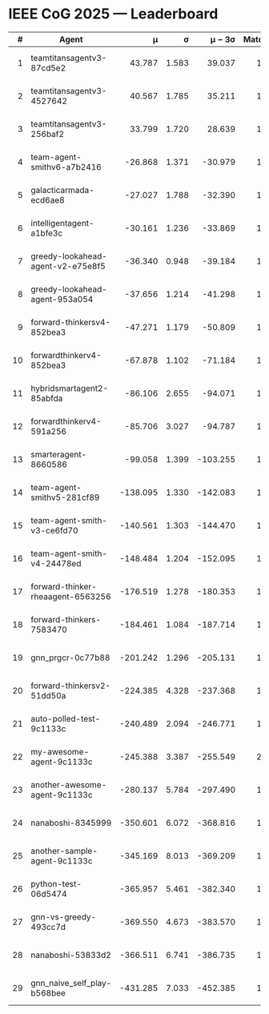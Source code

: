 # IEEE CoG 2025 — Leaderboard

| # | Agent | μ | σ | μ − 3σ | Matches | Updated |
|---:|---|---:|---:|---:|---:|---|
| 1 | teamtitansagentv3-87cd5e2 | 43.787 | 1.583 | 39.037 | 1652 | 2025-08-18 00:50 |
| 2 | teamtitansagentv3-4527642 | 40.567 | 1.785 | 35.211 | 1780 | 2025-08-18 00:50 |
| 3 | teamtitansagentv3-256baf2 | 33.799 | 1.720 | 28.639 | 1732 | 2025-08-18 00:50 |
| 4 | team-agent-smithv6-a7b2416 | -26.868 | 1.371 | -30.979 | 1520 | 2025-08-18 00:50 |
| 5 | galacticarmada-ecd6ae8 | -27.027 | 1.788 | -32.390 | 1860 | 2025-08-18 00:50 |
| 6 | intelligentagent-a1bfe3c | -30.161 | 1.236 | -33.869 | 1344 | 2025-08-18 00:50 |
| 7 | greedy-lookahead-agent-v2-e75e8f5 | -36.340 | 0.948 | -39.184 | 1916 | 2025-08-18 00:50 |
| 8 | greedy-lookahead-agent-953a054 | -37.656 | 1.214 | -41.298 | 1736 | 2025-08-18 00:50 |
| 9 | forward-thinkersv4-852bea3 | -47.271 | 1.179 | -50.809 | 1224 | 2025-08-18 00:50 |
| 10 | forwardthinkerv4-852bea3 | -67.878 | 1.102 | -71.184 | 1215 | 2025-08-18 00:50 |
| 11 | hybridsmartagent2-85abfda | -86.106 | 2.655 | -94.071 | 1628 | 2025-08-18 00:50 |
| 12 | forwardthinkerv4-591a256 | -85.706 | 3.027 | -94.787 | 1550 | 2025-08-18 00:50 |
| 13 | smarteragent-8660586 | -99.058 | 1.399 | -103.255 | 1401 | 2025-08-18 00:50 |
| 14 | team-agent-smithv5-281cf89 | -138.095 | 1.330 | -142.083 | 1780 | 2025-08-18 00:50 |
| 15 | team-agent-smith-v3-ce6fd70 | -140.561 | 1.303 | -144.470 | 1780 | 2025-08-18 00:50 |
| 16 | team-agent-smith-v4-24478ed | -148.484 | 1.204 | -152.095 | 1720 | 2025-08-18 00:50 |
| 17 | forward-thinker-rheaagent-6563256 | -176.519 | 1.278 | -180.353 | 1696 | 2025-08-18 00:50 |
| 18 | forward-thinkers-7583470 | -184.461 | 1.084 | -187.714 | 1340 | 2025-08-18 00:50 |
| 19 | gnn_prgcr-0c77b88 | -201.242 | 1.296 | -205.131 | 1540 | 2025-08-18 00:50 |
| 20 | forward-thinkersv2-51dd50a | -224.385 | 4.328 | -237.368 | 1536 | 2025-08-18 00:50 |
| 21 | auto-polled-test-9c1133c | -240.489 | 2.094 | -246.771 | 1360 | 2025-08-18 00:50 |
| 22 | my-awesome-agent-9c1133c | -245.388 | 3.387 | -255.549 | 2020 | 2025-08-18 00:50 |
| 23 | another-awesome-agent-9c1133c | -280.137 | 5.784 | -297.490 | 1660 | 2025-08-18 00:50 |
| 24 | nanaboshi-8345999 | -350.601 | 6.072 | -368.816 | 1560 | 2025-08-18 00:50 |
| 25 | another-sample-agent-9c1133c | -345.169 | 8.013 | -369.209 | 1600 | 2025-08-18 00:50 |
| 26 | python-test-06d5474 | -365.957 | 5.461 | -382.340 | 1320 | 2025-08-18 00:50 |
| 27 | gnn-vs-greedy-493cc7d | -369.550 | 4.673 | -383.570 | 1460 | 2025-08-18 00:50 |
| 28 | nanaboshi-53833d2 | -366.511 | 6.741 | -386.735 | 1400 | 2025-08-18 00:50 |
| 29 | gnn_naive_self_play-b568bee | -431.285 | 7.033 | -452.385 | 1500 | 2025-08-18 00:50 |
